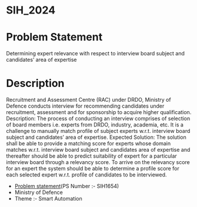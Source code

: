 # SIH_2024
<h1>Problem Statement</h1>
<p>Determining expert relevance with respect to interview board subject and candidates’ area of expertise</p>


<h1>Description</h1>

Recruitment and Assessment Centre (RAC) under DRDO, Ministry of Defence conducts interview for recommending candidates under recruitment, assessment and for sponsorship to acquire higher qualification. Description: The process of conducting an interview comprises of selection of board members i.e. experts from DRDO, industry, academia, etc. It is a challenge to manually match profile of subject experts w.r.t. interview board subject and candidates’ area of expertise. Expected Solution: The solution shall be able to provide a matching score for experts whose domain matches w.r.t. interview board subject and candidates area of expertise and thereafter should be able to predict suitability of expert for a particular interview board through a relevancy score. To arrive on the relevancy score for an expert the system should be able to determine a profile score for each selected expert w.r.t. profile of candidates to be interviewed.

- [Problem statement](https://www.sih.gov.in/sih2024PS?technology_bucket=QWxs&category=QWxs&organization=TWluaXN0cnkgb2YgRGVmZW5jZQ==&organization_type=QWxs)(PS Number :- SIH1654)
- Ministry of Defence
- Theme :- Smart Automation

